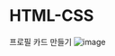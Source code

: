 # HTML-CSS  

프로필 카드 만들기
![image](https://github.com/user-attachments/assets/8d5ec773-d030-4436-bdb4-ebe8ca600e28)
